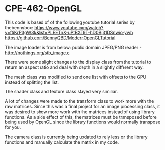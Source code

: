 # CPE-462-OpenGL

This code is based of of the following youtube tutorial series by thebennybox:
https://www.youtube.com/watch?v=ftiKrP3gW3k&list=PLEETnX-uPtBXT9T-hD0Bj31DSnwio-ywh
https://github.com/BennyQBD/ModernOpenGLTutorial

The image loader is from below:
public domain JPEG/PNG reader - http://nothings.org/stb_image.c

There were some slight changes to the display class from the tutorial to return an aspect ratio and deal with depth in a slightly different way.

The mesh class was modified to send one list with offsets to the GPU instead of splitting the list.

The shader class and texture class stayed very similiar.

A lot of changes were made to the transform class to work more with the raw matrices. Since this was a final project for an image processing class, it was desired to show more work with the matrices instead of using library functions. As a side effect of this, the matrices must be transposed before being used by OpenGL since the library functions would normally transpose for you.

The camera class is currently being updated to rely less on the library functions and manually calculate the matrix in my code.


